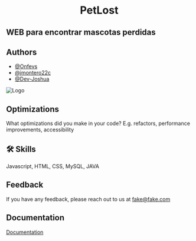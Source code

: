 
<h1 align=center> PetLost </h1>

## WEB para encontrar mascotas perdidas


## Authors

- [@Onfevs](https://github.com/onfevs)
- [@jmontero22c](https://github.com/jmontero22c)
- [@Dev-Joshua](https://github.com/Dev-Joshua)



![Logo](https://github.com/onfevs/PetLost/blob/main/Documentacion/Logos/LOGO.png)


## Optimizations

What optimizations did you make in your code? E.g. refactors, performance improvements, accessibility


## 🛠 Skills
Javascript, HTML, CSS, MySQL, JAVA


## Feedback

If you have any feedback, please reach out to us at fake@fake.com


## Documentation

[Documentation](https://github.com/onfevs/ENCUMA_BUMA/tree/main/Documentacion)
